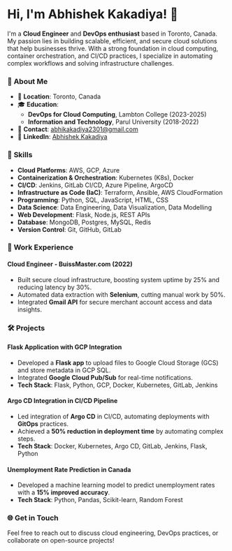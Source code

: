 # Hi, I'm Abhishek Kakadiya! 👋

I'm a **Cloud Engineer** and **DevOps enthusiast** based in Toronto, Canada. My passion lies in building scalable, efficient, and secure cloud solutions that help businesses thrive. With a strong foundation in cloud computing, container orchestration, and CI/CD practices, I specialize in automating complex workflows and solving infrastructure challenges.

### 🌟 **About Me**
- 📍 **Location**: Toronto, Canada
- 🎓 **Education**: 
  - **DevOps for Cloud Computing**, Lambton College (2023-2025)
  - **Information and Technology**, Parul University (2018-2022)
- 📧 **Contact**: [abhikakadiya2301@gmail.com](mailto:abhikakadiya2301@gmail.com)
- 💼 **LinkedIn**: [Abhishek Kakadiya](https://www.linkedin.com/in/abhishek-kakadiya-2243971a5/)

### 🚀 **Skills**
- **Cloud Platforms**: AWS, GCP, Azure
- **Containerization & Orchestration**: Kubernetes (K8s), Docker
- **CI/CD**: Jenkins, GitLab CI/CD, Azure Pipeline, ArgoCD
- **Infrastructure as Code (IaC)**: Terraform, Ansible, AWS CloudFormation
- **Programming**: Python, SQL, JavaScript, HTML, CSS
- **Data Science**: Data Engineering, Data Visualization, Data Modelling
- **Web Development**: Flask, Node.js, REST APIs
- **Database**: MongoDB, Postgres, MySQL, Redis
- **Version Control**: Git, GitHub, GitLab

### 💼 **Work Experience**
#### **Cloud Engineer** - BuissMaster.com (2022)
- Built secure cloud infrastructure, boosting system uptime by 25% and reducing latency by 30%.
- Automated data extraction with **Selenium**, cutting manual work by 50%.
- Integrated **Gmail API** for secure merchant account access and data insights.

### 🛠 **Projects**
#### **Flask Application with GCP Integration**
- Developed a **Flask app** to upload files to Google Cloud Storage (GCS) and store metadata in GCP SQL.
- Integrated **Google Cloud Pub/Sub** for real-time notifications.
- **Tech Stack**: Flask, Python, GCP, Docker, Kubernetes, GitLab, Jenkins

#### **Argo CD Integration in CI/CD Pipeline**
- Led integration of **Argo CD** in CI/CD, automating deployments with **GitOps** practices.
- Achieved a **50% reduction in deployment time** by automating complex steps.
- **Tech Stack**: Docker, Kubernetes, Argo CD, GitLab, Jenkins, Flask, Python

#### **Unemployment Rate Prediction in Canada**
- Developed a machine learning model to predict unemployment rates with a **15% improved accuracy**.
- **Tech Stack**: Python, Pandas, Scikit-learn, Random Forest

### 🌐 **Get in Touch**
Feel free to reach out to discuss cloud engineering, DevOps practices, or collaborate on open-source projects!

